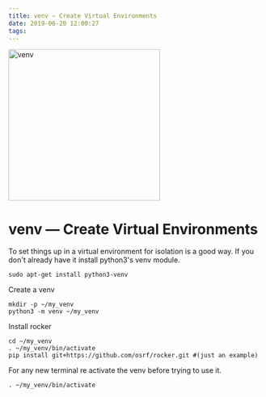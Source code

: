 ```yaml
---
title: venv — Create Virtual Environments
date: 2019-06-20 12:00:27
tags:
---
```


<img src="https://cdn.activestate.com/wp-content/uploads/2018/10/pipenv-better-than-venv-blog-hero-1200x630.jpg" alt="venv" style="height:300px;" align="middle">

# venv — Create Virtual Environments

<!--more-->

To set things up in a virtual environment for isolation is a good way. If you don't already have it install python3's venv module.


    sudo apt-get install python3-venv

Create a venv


    mkdir -p ~/my_venv
    python3 -m venv ~/my_venv

Install rocker


    cd ~/my_venv
    . ~/my_venv/bin/activate
    pip install git+https://github.com/osrf/rocker.git #(just an example)

For any new terminal re activate the venv before trying to use it.


    . ~/my_venv/bin/activate
